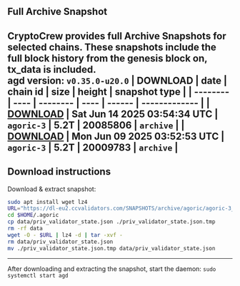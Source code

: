 ## Full Archive Snapshot
CryptoCrew provides full Archive Snapshots for selected chains. These snapshots include the full block history from the genesis block on, tx_data is included.  
agd version: `v0.35.0-u20.0`
| DOWNLOAD | date | chain id | size | height | snapshot type |
| -------- | ---- | -------- | ---- | ------ | ------------- |
| **[DOWNLOAD](https://dl-eu2.ccvalidators.com/SNAPSHOTS/archive/agoric/agoric-3_20085806.tar.lz4)** | Sat Jun 14 2025 03:54:34 UTC | `agoric-3` | 5.2T | 20085806 | `archive` |
| **[DOWNLOAD](https://dl-eu2.ccvalidators.com/SNAPSHOTS/archive/agoric/agoric-3_20009783.tar.lz4)** | Mon Jun 09 2025 03:52:53 UTC | `agoric-3` | 5.2T | 20009783 | `archive` |
---

## Download instructions
Download & extract snapshot:
```sh
sudo apt install wget lz4
URL="https://dl-eu2.ccvalidators.com/SNAPSHOTS/archive/agoric/agoric-3_20085806.tar.lz4"
cd $HOME/.agoric
cp data/priv_validator_state.json ./priv_validator_state.json.tmp
rm -rf data
wget -O - $URL | lz4 -d | tar -xvf -
rm data/priv_validator_state.json
mv ./priv_validator_state.json.tmp data/priv_validator_state.json
```

---

After downloading and extracting the snapshot, start the daemon: `sudo systemctl start agd`

